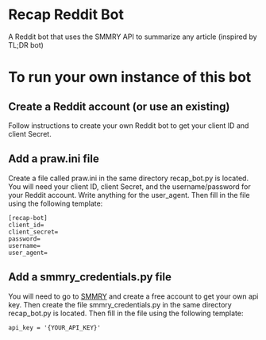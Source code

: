 # Recap Reddit Bot
A Reddit bot that uses the SMMRY API to summarize any article (inspired by TL;DR bot)

# To run your own instance of this bot

## Create a Reddit account (or use an existing)
Follow instructions to create your own Reddit bot to get your client ID and client Secret.

## Add a praw.ini file
Create a file called praw.ini in the same directory recap_bot.py is located.
You will need your client ID, client Secret, and the username/password for your Reddit account.
Write anything for the user_agent.
Then fill in the file using the following template:
```
[recap-bot]
client_id=
client_secret=
password=
username=
user_agent=
```

## Add a smmry_credentials.py file
You will need to go to [SMMRY](www.smmry.com) and create a free account to get your own api key.
Then create the file smmry_credentials.py in the same directory recap_bot.py is located.
Then fill in the file using the following template:
```
api_key = '{YOUR_API_KEY}'
```
